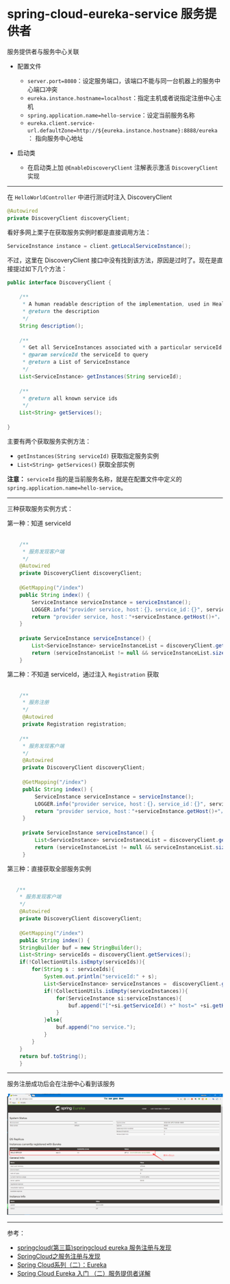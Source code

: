 # spring-cloud-eureka-service 服务提供者

服务提供者与服务中心关联

* 配置文件
  - `server.port=8080`：设定服务端口，该端口不能与同一台机器上的服务中心端口冲突
  - `eureka.instance.hostname=localhost`：指定主机或者说指定注册中心主机
  - `spring.application.name=hello-service`：设定当前服务名称
  - `eureka.client.service-url.defaultZone=http://${eureka.instance.hostname}:8888/eureka`： 指向服务中心地址

* 启动类
  - 在启动类上加 `@EnableDiscoveryClient` 注解表示激活 `DiscoveryClient` 实现

----

在 `HelloWorldController` 中进行测试时注入 DiscoveryClient

```java
@Autowired
private DiscoveryClient discoveryClient;
```

看好多网上栗子在获取服务实例时都是直接调用方法：

```java
ServiceInstance instance = client.getLocalServiceInstance();
```

不过，这里在 DiscoveryClient 接口中没有找到该方法，原因是过时了。现在是直接提过如下几个方法：

```java
public interface DiscoveryClient {

	/**
	 * A human readable description of the implementation, used in HealthIndicator
	 * @return the description
	 */
	String description();

	/**
	 * Get all ServiceInstances associated with a particular serviceId
	 * @param serviceId the serviceId to query
	 * @return a List of ServiceInstance
	 */
	List<ServiceInstance> getInstances(String serviceId);

	/**
	 * @return all known service ids
	 */
	List<String> getServices();

}
```

主要有两个获取服务实例方法：
- `getInstances(String serviceId)` 获取指定服务实例
- `List<String> getServices()` 获取全部实例

**注意：** `serviceId` 指的是当前服务名称，就是在配置文件中定义的 `spring.application.name=hello-service`。

----

三种获取服务实例方式：

第一种：知道 serviceId

```java

    /**
     * 服务发现客户端
     */
    @Autowired
    private DiscoveryClient discoveryClient;

    @GetMapping("/index")
    public String index() {
    	ServiceInstance serviceInstance = serviceInstance();
    	LOGGER.info("provider service, host：{}，service_id：{}", serviceInstance.getHost(), serviceInstance.getServiceId());
    	return "provider service, host："+serviceInstance.getHost()+"，service_id："+serviceInstance.getServiceId();
    }

    private ServiceInstance serviceInstance() {
    	List<ServiceInstance> serviceInstanceList = discoveryClient.getInstances("hello-service");
    	return (serviceInstanceList != null && serviceInstanceList.size() > 0) ? serviceInstanceList.get(0) : null;
    }

```

第二种：不知道 serviceId，通过注入 `Registration` 获取

```java

    /**
     * 服务注册
     */
     @Autowired
     private Registration registration;

    /**
     * 服务发现客户端
     */
     @Autowired
     private DiscoveryClient discoveryClient;

     @GetMapping("/index")
     public String index() {
       	 ServiceInstance serviceInstance = serviceInstance();
       	 LOGGER.info("provider service, host：{}，service_id：{}", serviceInstance.getHost(), serviceInstance.getServiceId());
       	 return "provider service, host："+serviceInstance.getHost()+"，service_id："+serviceInstance.getServiceId();
     }

     private ServiceInstance serviceInstance() {
         List<ServiceInstance> serviceInstanceList = discoveryClient.getInstances(registration.getServiceId());
         return (serviceInstanceList != null && serviceInstanceList.size() > 0) ? serviceInstanceList.get(0) : null;
     }
```

第三种：直接获取全部服务实例

```java

   /**
    * 服务发现客户端
    */
    @Autowired
    private DiscoveryClient discoveryClient;

    @GetMapping("/index")
    public String index() {
	StringBuilder buf = new StringBuilder();
	List<String> serviceIds = discoveryClient.getServices();
	if(!CollectionUtils.isEmpty(serviceIds)){
		for(String s : serviceIds){
			System.out.println("serviceId:" + s);
			List<ServiceInstance> serviceInstances =  discoveryClient.getInstances(s);
			if(!CollectionUtils.isEmpty(serviceInstances)){
				for(ServiceInstance si:serviceInstances){
					buf.append("["+si.getServiceId() +" host=" +si.getHost()+" port="+si.getPort()+" uri="+si.getUri()+"]");
				}
			}else{
				buf.append("no service.");
			}
		}
	}
	return buf.toString();
    }
```

----

服务注册成功后会在注册中心看到该服务

![服务注册成功](images/服务注册成功.png)

----

参考：
- [springcloud(第三篇)springcloud eureka 服务注册与发现](https://blog.csdn.net/liaokailin/article/details/51314001)
- [SpringCloud之服务注册与发现](http://jianwl.com/2016/10/08/SpringCloud%E4%B9%8B%E6%9C%8D%E5%8A%A1%E6%B3%A8%E5%86%8C%E4%B8%8E%E5%8F%91%E7%8E%B0/)
- [Spring Cloud系列（二）：Eureka](http://www.imain.net/index.php/archives/55/)
- [Spring Cloud Eureka 入门 （二）服务提供者详解](https://blog.csdn.net/cnq2328/article/details/78331487)
